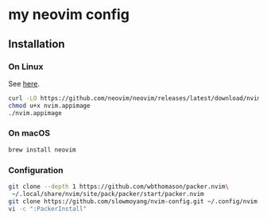 # my neovim config

## Installation
### On Linux
See [here](https://github.com/neovim/neovim/wiki/Installing-Neovim#appimage-universal-linux-package).
```zsh
curl -LO https://github.com/neovim/neovim/releases/latest/download/nvim.appimage
chmod u+x nvim.appimage
./nvim.appimage
```

### On macOS
```zsh
brew install neovim
```

### Configuration
```zsh
git clone --depth 1 https://github.com/wbthomason/packer.nvim\
 ~/.local/share/nvim/site/pack/packer/start/packer.nvim
git clone https://github.com/slowmoyang/nvim-config.git ~/.config/nvim
vi -c ":PackerInstall"
```
